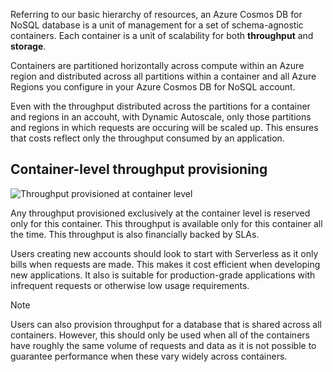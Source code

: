 Referring to our basic hierarchy of resources, an Azure Cosmos DB for NoSQL database is a unit of management for a set of schema-agnostic containers. Each container is a unit of scalability for both **throughput** and **storage**.

Containers are partitioned horizontally across compute within an Azure region and distributed across all partitions within a container and all Azure Regions you configure in your Azure Cosmos DB for NoSQL account.

Even with the throughput distributed across the partitions for a container and regions in an accouht, with Dynamic Autoscale, only those partitions and regions in which requests are occuring will be scaled up. This ensures that costs reflect only the throughput consumed by an application.

## Container-level throughput provisioning

![Throughput provisioned at container level](../media/2-container.png)

Any throughput provisioned exclusively at the container level is reserved only for this container. This throughput is available only for this container all the time. This throughput is also financially backed by SLAs.

Users creating new accounts should look to start with Serverless as it only bills when requests are made. This makes it cost efficient when developing new applications. It also is suitable for production-grade applications with infrequent requests or otherwise low usage requirements.

> [!NOTE]
> Users can also provision throughput for a database that is shared across all containers. However, this should only be used when all of the containers have roughly the same volume of requests and data as it is not possible to guarantee performance when these vary widely across containers.
